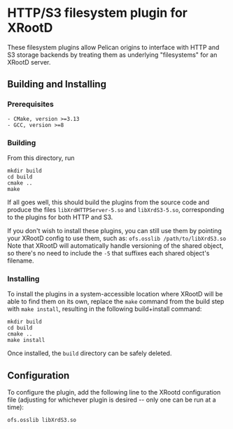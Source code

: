 # HTTP/S3 filesystem plugin for XRootD

These filesystem plugins allow Pelican origins to interface with HTTP and S3 storage 
backends by treating them as underlying "filesystems" for an XRootD server.

## Building and Installing
### Prerequisites
    - CMake, version >=3.13
    - GCC, version >=8

### Building
From this directory, run
```
mkdir build
cd build
cmake ..
make
```
If all goes well, this should build the plugins from the source code and produce the files
`libXrdHTTPServer-5.so` and	`libXrdS3-5.so`, corresponding to the plugins for both HTTP and
S3.

If you don't wish to install these plugins, you can still use them by pointing your XRootD
config to use them, such as:
`ofs.osslib /path/to/libXrdS3.so`
Note that XRootD will automatically handle versioning of the shared object, so there's no need
to include the `-5` that suffixes each shared object's filename. 

### Installing
To install the plugins in a system-accessible location where XRootD will be able to find them
on its own, replace the `make` command from the build step with `make install`, resulting in
the following build+install command:
```
mkdir build
cd build
cmake ..
make install
```
Once installed, the `build` directory can be safely deleted.

Configuration
-------------

To configure the plugin, add the following line to the XRootd configuration file
(adjusting for whichever plugin is desired -- only one can be run at a time):

```
ofs.osslib libXrdS3.so
```
